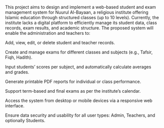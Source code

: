 This project aims to design and implement a web-based student and exam management system for Nuurul Al-Bayaan, a religious institute offering Islamic education through structured classes (up to 10 levels). Currently, the institute lacks a digital platform to efficiently manage its student data, class records, exam results, and academic structure. The proposed system will enable the administration and teachers to:

Add, view, edit, or delete student and teacher records.

Create and manage exams for different classes and subjects (e.g., Tafsir, Fiqh, Hadith).

Input students’ scores per subject, and automatically calculate averages and grades.

Generate printable PDF reports for individual or class performance.

Support term-based and final exams as per the institute’s calendar.

Access the system from desktop or mobile devices via a responsive web interface.

Ensure data security and usability for all user types: Admin, Teachers, and optionally Students.
